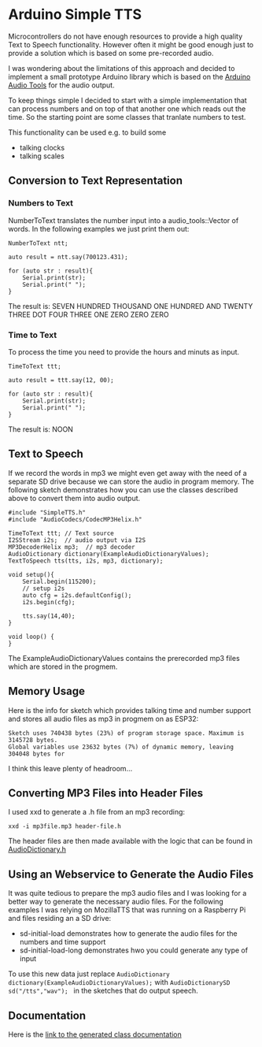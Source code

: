 # Arduino Simple TTS

Microcontrollers do not have enough resources to provide a high quality Text to Speech functionality. 
However often it might be good enough just to provide a solution which is based on some pre-recorded audio.

I was wondering about the limitations of this approach and decided to implement a small prototype Arduino library
which is based on the [Arduino Audio Tools](https://github.com/pschatzmann/arduino-audio-tools) for the audio output.

To keep things simple I decided to start with a simple implementation that can process numbers and on top of that another one which 
reads out the time. So the starting point are some classes that tranlate numbers to test.

This functionality can be used e.g. to build some

- talking clocks
- talking scales


## Conversion to Text Representation

### Numbers to Text

NumberToText translates the number input into a audio_tools::Vector of words. In the following examples we just print them out:

```
NumberToText ntt;

auto result = ntt.say(700123.431);

for (auto str : result){
    Serial.print(str);
    Serial.print(" ");
}

```
The result is: SEVEN HUNDRED THOUSAND ONE HUNDRED AND TWENTY THREE DOT FOUR THREE ONE ZERO ZERO ZERO 

### Time to Text

To process the time you need to provide the hours and minuts as input.

```
TimeToText ttt;

auto result = ttt.say(12, 00);

for (auto str : result){
    Serial.print(str);
    Serial.print(" ");
}

```
The result is: NOON

## Text to Speech

If we record the words in mp3 we might even get away with the need of a separate SD drive because we can store the audio in program memory.
The following sketch demonstrates how you can use the classes described above to convert them into audio output.

```
#include "SimpleTTS.h"
#include "AudioCodecs/CodecMP3Helix.h"

TimeToText ttt; // Text source
I2SStream i2s;  // audio output via I2S
MP3DecoderHelix mp3;  // mp3 decoder
AudioDictionary dictionary(ExampleAudioDictionaryValues);
TextToSpeech tts(tts, i2s, mp3, dictionary);

void setup(){
    Serial.begin(115200);
    // setup i2s
    auto cfg = i2s.defaultConfig(); 
    i2s.begin(cfg);

    tts.say(14,40);
}

void loop() {
}

```
The ExampleAudioDictionaryValues contains the prerecorded mp3 files which are stored in the progmem.

## Memory Usage

Here is the info for sketch which provides talking time and number support and stores all audio files as mp3 in progmem on as ESP32:
```
Sketch uses 740438 bytes (23%) of program storage space. Maximum is 3145728 bytes.
Global variables use 23632 bytes (7%) of dynamic memory, leaving 304048 bytes for 
```

I think this leave plenty of headroom...

## Converting MP3 Files into Header Files

I used xxd to generate a .h file from an mp3 recording:
```
xxd -i mp3file.mp3 header-file.h
```
The header files are then made available with the logic that can be found in [AudioDictionary.h](https://github.com/pschatzmann/arduino-simple-tts/blob/main/src/AudioDictionary.h)

## Using an Webservice to Generate the Audio Files

It was quite tedious to prepare the mp3 audio files and I was looking for a better way to generate the necessary audio files. For the following examples I was relying on MozillaTTS that was running on a Raspberry Pi and files residing an a SD drive:

- sd-initial-load demonstrates how to generate the audio files for the numbers and time support
- sd-initial-load-long demonstrates hwo you could generate any type of input

To use this new data just replace ```AudioDictionary dictionary(ExampleAudioDictionaryValues);``` with  ```AudioDictionarySD sd("/tts","wav"); ``` in the sketches that do output speech.

## Documentation

Here is the [link to the generated class documentation](https://pschatzmann.github.io/arduino-simple-tts/docs/html/annotated.html)
